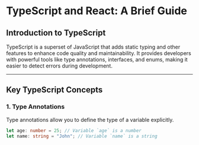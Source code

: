 # TypeScript and React: A Brief Guide

## Introduction to TypeScript
TypeScript is a superset of JavaScript that adds static typing and other features to enhance code quality and maintainability. It provides developers with powerful tools like type annotations, interfaces, and enums, making it easier to detect errors during development.

---

## Key TypeScript Concepts

### 1. **Type Annotations**
Type annotations allow you to define the type of a variable explicitly.
```typescript
let age: number = 25; // Variable `age` is a number
let name: string = "John"; // Variable `name` is a string
